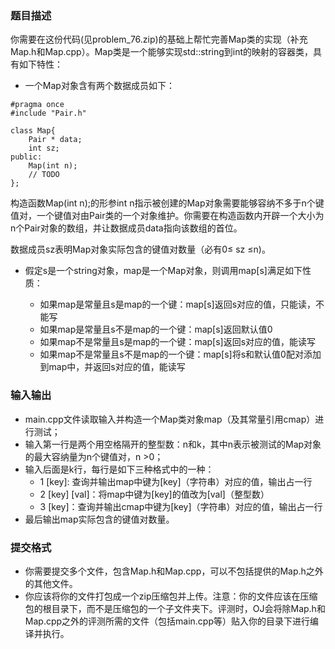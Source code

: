 ### 题目描述
你需要在这份代码(见problem_76.zip)的基础上帮忙完善Map类的实现（补充Map.h和Map.cpp）。Map类是一个能够实现std::string到int的映射的容器类，具有如下特性：

* 一个Map对象含有两个数据成员如下：
```
#pragma once
#include "Pair.h"

class Map{
    Pair * data;
    int sz;
public:
    Map(int n);
    // TODO
};
```
构造函数Map(int n);的形参int n指示被创建的Map对象需要能够容纳不多于n个键值对，一个键值对由Pair类的一个对象维护。你需要在构造函数内开辟一个大小为n个Pair对象的数组，并让数据成员data指向该数组的首位。

数据成员sz表明Map对象实际包含的键值对数量（必有0≤ sz ≤n)。

* 假定s是一个string对象，map是一个Map对象，则调用map[s]满足如下性质：

    * 如果map是常量且s是map的一个键：map[s]返回s对应的值，只能读，不能写
    * 如果map是常量且s不是map的一个键：map[s]返回默认值0
    * 如果map不是常量且s是map的一个键：map[s]返回s对应的值，能读写
    * 如果map不是常量且s不是map的一个键：map[s]将s和默认值0配对添加到map中，并返回s对应的值，能读写
### 输入输出
* main.cpp文件读取输入并构造一个Map类对象map（及其常量引用cmap）进行测试；
* 输入第一行是两个用空格隔开的整型数：n和k，其中n表示被测试的Map对象的最大容纳量为n个键值对，n >0；
* 输入后面是k行，每行是如下三种格式中的一种：
    * 1 [key]: 查询并输出map中键为[key]（字符串）对应的值，输出占一行
    * 2 [key] [val]：将map中键为[key]的值改为[val]（整型数）
    * 3 [key]：查询并输出cmap中键为[key]（字符串）对应的值，输出占一行
* 最后输出map实际包含的键值对数量。
### 提交格式
* 你需要提交多个文件，包含Map.h和Map.cpp，可以不包括提供的Map.h之外的其他文件。
* 你应该将你的文件打包成一个zip压缩包并上传。注意：你的文件应该在压缩包的根目录下，而不是压缩包的一个子文件夹下。评测时，OJ会将除Map.h和Map.cpp之外的评测所需的文件（包括main.cpp等）贴入你的目录下进行编译并执行。
